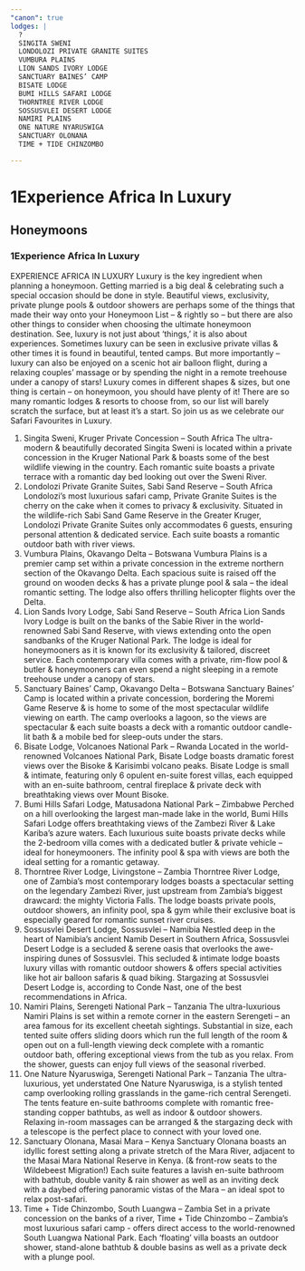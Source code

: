 ```yaml
---
"canon": true
lodges: |
  ?
  SINGITA SWENI
  LONDOLOZI PRIVATE GRANITE SUITES
  VUMBURA PLAINS
  LION SANDS IVORY LODGE
  SANCTUARY BAINES’ CAMP
  BISATE LODGE
  BUMI HILLS SAFARI LODGE
  THORNTREE RIVER LODGE
  SOSSUSVLEI DESERT LODGE
  NAMIRI PLAINS
  ONE NATURE NYARUSWIGA
  SANCTUARY OLONANA
  TIME + TIDE CHINZOMBO

---
```


# 1Experience Africa In Luxury
## Honeymoons
### 1Experience Africa In Luxury

EXPERIENCE AFRICA IN LUXURY
Luxury is the key ingredient when planning a honeymoon.  Getting married is a big deal &amp; celebrating such a special occasion should be done in style.
Beautiful views, exclusivity, private plunge pools &amp; outdoor showers are perhaps some of the things that made their way onto your Honeymoon List – &amp; rightly so – but there are also other things to consider when choosing the ultimate honeymoon destination.
See, luxury is not just about ‘things,’ it is also about experiences.  Sometimes luxury can be seen in exclusive private villas &amp; other times it is found in beautiful, tented camps.  But more importantly – luxury can also be enjoyed on a scenic hot air balloon flight, during a relaxing couples’ massage or by spending the night in a remote treehouse under a canopy of stars!
Luxury comes in different shapes &amp; sizes, but one thing is certain – on honeymoon, you should have plenty of it!
There are so many romantic lodges &amp; resorts to choose from, so our list will barely scratch the surface, but at least it’s a start.  So join us as we celebrate our Safari Favourites in Luxury.
1. Singita Sweni, Kruger Private Concession – South Africa
The ultra-modern &amp; beautifully decorated Singita Sweni is located within a private concession in the Kruger National Park &amp; boasts some of the best wildlife viewing in the country.  Each romantic suite boasts a private terrace with a romantic day bed looking out over the Sweni River.
2. Londolozi Private Granite Suites, Sabi Sand Reserve – South Africa
Londolozi’s most luxurious safari camp, Private Granite Suites is the cherry on the cake when it comes to privacy &amp; exclusivity.  Situated in the wildlife-rich Sabi Sand Game Reserve in the Greater Kruger, Londolozi Private Granite Suites only accommodates 6 guests, ensuring personal attention &amp; dedicated service.  Each suite boasts a romantic outdoor bath with river views.
3. Vumbura Plains, Okavango Delta – Botswana
Vumbura Plains is a premier camp set within a private concession in the extreme northern section of the Okavango Delta.  Each spacious suite is raised off the ground on wooden decks &amp; has a private plunge pool &amp; sala – the ideal romantic setting.  The lodge also offers thrilling helicopter flights over the Delta.
4. Lion Sands Ivory Lodge, Sabi Sand Reserve – South Africa
Lion Sands Ivory Lodge is built on the banks of the Sabie River in the world-renowned Sabi Sand Reserve, with views extending onto the open sandbanks of the Kruger National Park.  The lodge is ideal for honeymooners as it is known for its exclusivity &amp; tailored, discreet service.  Each contemporary villa comes with a private, rim-flow pool &amp; butler &amp; honeymooners can even spend a night sleeping in a remote treehouse under a canopy of stars.
5. Sanctuary Baines’ Camp, Okavango Delta – Botswana
Sanctuary Baines’ Camp is located within a private concession, bordering the Moremi Game Reserve &amp; is home to some of the most spectacular wildlife viewing on earth.  The camp overlooks a lagoon, so the views are spectacular &amp; each suite boasts a deck with a romantic outdoor candle-lit bath &amp; a mobile bed for sleep-outs under the stars.
6. Bisate Lodge, Volcanoes National Park – Rwanda
Located in the world-renowned Volcanoes National Park, Bisate Lodge boasts dramatic forest views over the Bisoke &amp; Karisimbi volcano peaks.  Bisate Lodge is small &amp; intimate, featuring only 6 opulent en-suite forest villas, each equipped with an en-suite bathroom, central fireplace &amp; private deck with breathtaking views over Mount Bisoke.    
7. Bumi Hills Safari Lodge, Matusadona National Park – Zimbabwe
Perched on a hill overlooking the largest man-made lake in the world, Bumi Hills Safari Lodge offers breathtaking views of the Zambezi River &amp; Lake Kariba’s azure waters.  Each luxurious suite boasts private decks while the 2-bedroom villa comes with a dedicated butler &amp; private vehicle – ideal for honeymooners.  The infinity pool &amp; spa with views are both the ideal setting for a romantic getaway.
8. Thorntree River Lodge, Livingstone – Zambia
Thorntree River Lodge, one of Zambia’s most contemporary lodges boasts a spectacular setting on the legendary Zambezi River, just upstream from Zambia’s biggest drawcard:  the mighty Victoria Falls.  The lodge boasts private pools, outdoor showers, an infinity pool, spa &amp; gym while their exclusive boat is especially geared for romantic sunset river cruises.
9. Sossusvlei Desert Lodge, Sossusvlei – Namibia
Nestled deep in the heart of Namibia’s ancient Namib Desert in Southern Africa, Sossusvlei Desert Lodge is a secluded &amp; serene oasis that overlooks the awe-inspiring dunes of Sossusvlei.  This secluded &amp; intimate lodge boasts luxury villas with romantic outdoor showers &amp; offers special activities like hot air balloon safaris &amp; quad biking.  Stargazing at Sossusvlei Desert Lodge is, according to Conde Nast, one of the best recommendations in Africa.
10. Namiri Plains, Serengeti National Park – Tanzania
The ultra-luxurious Namiri Plains is set within a remote corner in the eastern Serengeti – an area famous for its excellent cheetah sightings.  Substantial in size, each tented suite offers sliding doors which run the full length of the room &amp; open out on a full-length viewing deck complete with a romantic outdoor bath, offering exceptional views from the tub as you relax.  From the shower, guests can enjoy full views of the seasonal riverbed.
11. One Nature Nyaruswiga, Serengeti National Park – Tanzania
The ultra-luxurious, yet understated One Nature Nyaruswiga, is a stylish tented camp overlooking rolling grasslands in the game-rich central Serengeti.  The tents feature en-suite bathrooms complete with romantic free-standing copper bathtubs, as well as indoor &amp; outdoor showers.  Relaxing in-room massages can be arranged &amp; the stargazing deck with a telescope is the perfect place to connect with your loved one.
12. Sanctuary Olonana, Masai Mara – Kenya
Sanctuary Olonana boasts an idyllic forest setting along a private stretch of the Mara River, adjacent to the Masai Mara National Reserve in Kenya. (&amp; front-row seats to the Wildebeest Migration!)  Each suite features a lavish en-suite bathroom with bathtub, double vanity &amp; rain shower as well as an inviting deck with a daybed offering panoramic vistas of the Mara – an ideal spot to relax post-safari.
13. Time + Tide Chinzombo, South Luangwa – Zambia
Set in a private concession on the banks of a river, Time + Tide Chinzombo – Zambia’s most luxurious safari camp - offers direct access to the world-renowned South Luangwa National Park.  Each ‘floating’ villa boasts an outdoor shower, stand-alone bathtub &amp; double basins as well as a private deck with a plunge pool.
